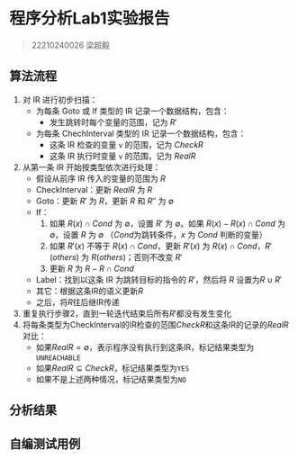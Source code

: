 # 程序分析Lab1实验报告

> 22210240026 梁超毅

## 算法流程

1. 对 IR 进行初步扫描：
   - 为每条 Goto 或 If 类型的 IR 记录一个数据结构，包含：
      - 发生跳转时每个变量的范围，记为 $R'$
   - 为每条 ChechInterval 类型的 IR 记录一个数据结构，包含：
      - 这条 IR 检查的变量 `v` 的范围，记为 $CheckR$
      - 这条 IR 执行时变量 `v` 的范围，记为 $RealR$
2. 从第一条 IR 开始按类型依次进行处理：
   - 假设从前序 IR 传入的变量的范围为 $R$
   - CheckInterval：更新 $RealR$ 为 $R$
   - Goto：更新 $R'$ 为 $R$，更新 $R$ 和 $R''$ 为 $\emptyset$
   - If：
      1. 如果 $R(x) \cap Cond$ 为 $\emptyset$，设置 $R'$ 为 $\emptyset$。如果 $R(x) - R(x) \cap Cond$ 为 $\emptyset$，设置 $R$ 为 $\emptyset$ （$Cond$为跳转条件，$x$ 为 $Cond$ 判断的变量）
      2. 如果 $R'(x)$ 不等于 $R(x) \cap Cond$，更新 $R'(x)$ 为 $R(x) \cap Cond$，$R'(others)$ 为 $R(others)$；否则不改变 $R'$
      3. 更新 $R$ 为 $R - R \cap Cond$
   - Label：找到以这条 IR 为跳转目标的指令的 $R'$，然后将 $R$ 设置为$R \cup R'$
   - 其它：根据这条IR的语义更新$R$
   - 之后，将$R$往后继IR传递
3. 重复执行步骤2，直到一轮迭代结束后所有$R'$都没有发生变化
4. 将每条类型为CheckInterval的IR检查的范围$CheckR$和这条IR的记录的$RealR$对比：
   - 如果$RealR = \emptyset$，表示程序没有执行到这条IR，标记结果类型为`UNREACHABLE`
   - 如果$RealR \subseteq CheckR$，标记结果类型为`YES`
   - 如果不是上述两种情况，标记结果类型为`NO`

## 分析结果

## 自编测试用例
